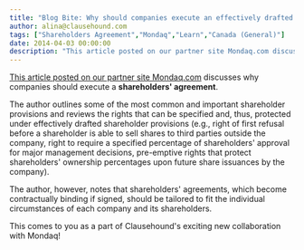 ```yaml
---
title: "Blog Bite: Why should companies execute an effectively drafted shareholders' agreement?"
author: alina@clausehound.com
tags: ["Shareholders Agreement","Mondaq","Learn","Canada (General)"]
date: 2014-04-03 00:00:00
description: "This article posted on our partner site Mondaq.com discusses why companies should execute a shareholders' agreement. The author outlines some of the most common and important shareholder provisions a..."
---
```


[This article posted on our partner site Mondaq.com](http://www.mondaq.com/canada/x/304372/Shareholders/Should+Your+Company+Have+A+Shareholder+Agreement) discusses why companies should execute a **shareholders' agreement**.

The author outlines some of the most common and important shareholder provisions and reviews the rights that can be specified and, thus, protected under effectively drafted shareholder provisions (e.g., right of first refusal before a shareholder is able to sell shares to third parties outside the company, right to require a specified percentage of shareholders' approval for major management decisions, pre-emptive rights that protect shareholders' ownership percentages upon future share issuances by the company).

The author, however, notes that shareholders' agreements, which become contractually binding if signed, should be tailored to fit the individual circumstances of each company and its shareholders.

This comes to you as a part of Clausehound's exciting new collaboration with Mondaq!

